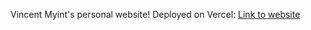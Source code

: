 Vincent Myint's personal website! Deployed on Vercel:
[Link to website](https://vincent-myint.vercel.app/)
